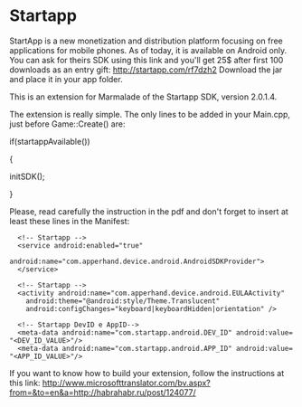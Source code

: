 Startapp
========

StartApp is a new monetization and distribution platform focusing on free applications for mobile phones. As of today, it is available on Android only.
You can ask for theirs SDK using this link and you'll get 25$ after first 100 downloads as an entry gift: http://startapp.com/rf7dzh2
Download the jar and place it in your app folder.

This is an extension for Marmalade of the Startapp SDK, version 2.0.1.4.

The extension is really simple. The only lines to be added in your Main.cpp, just before Game::Create() are:

if(startappAvailable())

{

initSDK();

}

Please, read carefully the instruction in the pdf and don't forget to insert at least these lines in the Manifest:

      <!-- Startapp -->
      <service android:enabled="true"
		    android:name="com.apperhand.device.android.AndroidSDKProvider">
      </service>

      <!-- Startapp -->
      <activity android:name="com.apperhand.device.android.EULAActivity"
        android:theme="@android:style/Theme.Translucent"
        android:configChanges="keyboard|keyboardHidden|orientation" />

      <!-- Startapp DevID e AppID-->
      <meta-data android:name="com.startapp.android.DEV_ID" android:value= "<DEV_ID_VALUE>"/>
      <meta-data android:name="com.startapp.android.APP_ID" android:value= "<APP_ID_VALUE>"/>


If you want to know how to build your extension, follow the instructions at this link: http://www.microsofttranslator.com/bv.aspx?from=&to=en&a=http://habrahabr.ru/post/124077/